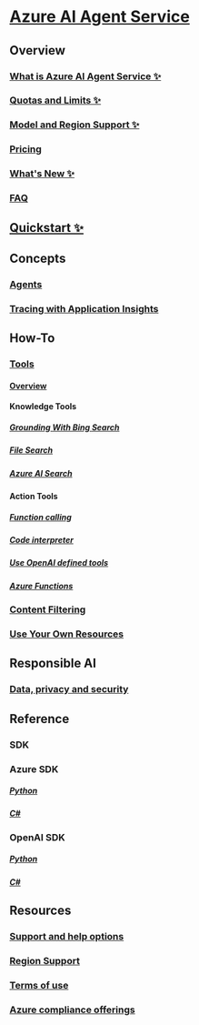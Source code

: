 # [Azure AI Agent Service](https://learn.microsoft.com/en-us/azure/ai-services/agents/)

## Overview

### [What is Azure AI Agent Service ✨ ](https://learn.microsoft.com/en-us/azure/ai-services/agents/overview)

### [Quotas and Limits ✨](https://learn.microsoft.com/en-us/azure/ai-services/agents/quotas-limits)

### [Model and Region Support ✨ ](https://learn.microsoft.com/en-us/azure/ai-services/agents/concepts/model-region-support)

### [Pricing](https://azure.microsoft.com/pricing/details/ai-studio/)

### [What's New ✨ ](https://learn.microsoft.com/en-us/azure/ai-services/agents/whats-new)

### [FAQ](https://learn.microsoft.com/en-us/azure/ai-services/agents/faq)

## [Quickstart ✨ ](https://learn.microsoft.com/en-us/azure/ai-services/agents/quickstart)

## Concepts

### [Agents](https://learn.microsoft.com/en-us/azure/ai-services/agents/concepts/agents)

### [Tracing with Application Insights](https://learn.microsoft.com/en-us/azure/ai-services/agents/concepts/tracing)

## How-To
### [Tools](https://learn.microsoft.com/en-us/azure/ai-services/agents/how-to/tools/overview)
#### [Overview](https://learn.microsoft.com/en-us/azure/ai-services/agents/how-to/tools/overview)
#### Knowledge Tools
##### [Grounding With Bing Search](https://learn.microsoft.com/en-us/azure/ai-services/agents/how-to/tools/bing-grounding)
##### [File Search](https://learn.microsoft.com/en-us/azure/ai-services/agents/how-to/tools/file-search)
##### [Azure AI Search](https://learn.microsoft.com/en-us/azure/ai-services/agents/how-to/tools/azure-ai-search)
#### Action Tools
##### [Function calling](https://learn.microsoft.com/en-us/azure/ai-services/agents/how-to/tools/function-calling)
##### [Code interpreter](https://learn.microsoft.com/en-us/azure/ai-services/agents/how-to/tools/code-interpreter)
##### [Use OpenAI defined tools](https://learn.microsoft.com/en-us/azure/ai-services/agents/how-to/tools/openapi-spec)
##### [Azure Functions](https://learn.microsoft.com/en-us/azure/ai-services/agents/how-to/tools/azure-functions)
### [Content Filtering](https://learn.microsoft.com/en-us/azure/ai-services/openai/how-to/content-filters?context=/azure/ai-services/agents/context/context)
### [Use Your Own Resources](https://learn.microsoft.com/en-us/azure/ai-services/agents/how-to/use-your-own-resources)

## Responsible AI
### [Data, privacy and security](https://learn.microsoft.com/en-us/legal/cognitive-services/agents/data-privacy-security?context=/azure/ai-services/agents/context/context)

## Reference
### SDK
### Azure SDK
##### [Python](https://learn.microsoft.com/en-us/python/api/overview/azure/ai-projects-readme?context=/azure/ai-services/agents/context/context)
##### [C#](https://learn.microsoft.com/en-us/dotnet/api/overview/azure/ai.projects-readme?context=/azure/ai-services/agents/context/context)
### OpenAI SDK
##### [Python](https://github.com/openai/openai-python/blob/main/README.md)
##### [C#](https://github.com/openai/openai-dotnet/blob/main/README.md)

## Resources
### [Support and help options](https://learn.microsoft.com/en-us/azure/ai-services/cognitive-services-support-options?context=/azure/ai-services/agents/context/context)
### [Region Support](https://azure.microsoft.com/global-infrastructure/services/?products=cognitive-services)
### [Terms of use](https://www.microsoft.com/licensing/terms/productoffering/MicrosoftAzure/MCA#ServiceSpecificTerms)
### [Azure compliance offerings](https://azure.microsoft.com/resources/microsoft-azure-compliance-offerings/)